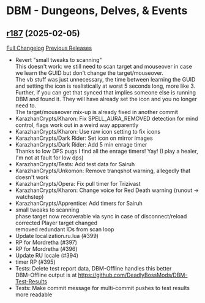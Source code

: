 # DBM - Dungeons, Delves, & Events

## [r187](https://github.com/DeadlyBossMods/DBM-Dungeons/tree/r187) (2025-02-05)
[Full Changelog](https://github.com/DeadlyBossMods/DBM-Dungeons/compare/r186...r187) [Previous Releases](https://github.com/DeadlyBossMods/DBM-Dungeons/releases)

- Revert "small tweaks to scanning"  
    This doesn't work: we still need to scan target and mouseover in case we learn the GUID but don't change the target/mouseover.  
    The vb stuff was just unnecessary, the time between learning the GUID and setting the icon is realistically at worst 5 seconds long, more like 3. Further, if you can get that synced that implies someone else is running DBM and found it. They will have already set the icon and you no longer need to.  
    The target/mouseover mix-up is already fixed in another commit  
- KarazhanCrypts/Kharon: Fix SPELL\_AURA\_REMOVED detection for mind control, flags work out in a weird way apparently  
- KarazhanCrypts/Kharon: Use raw icon setting to fix icons  
- KarazhanCrypts/Dark Rider: Set icon on mirror images  
- KarazhanCrypts/Dark Rider: Add 5 min enrage timer  
    Thanks to low DPS pugs I find all the enrage timers! Yay! (I play a healer, I'm not at fault for low dps)  
- KarazhanCrypts/Tests: Add test data for Sairuh  
- KarazhanCrypts/Unkomon: Remove tranqshot warning, allegedly that doesn't work  
- KarazhanCrypts/Opera: Fix pull timer for Trizivast  
- KarazhanCrypts/Kharon: Change voice for Red Death warning (runout -> watchstep)  
- KarazhanCrypts/Apprentice: Add timers for Sairuh  
- small tweaks to scanning  
    phase target now recoverable via sync in case of disconnect/reload  
    corrected Player target changed  
    removed redundant IDs from scan loop  
- Update localization.ru.lua (#399)  
- RP for Mordretha (#397)  
- RP for Mordretha (#396)  
- Update RU locale (#394)  
- timer RP (#395)  
- Tests: Delete test report data, DBM-Offline handles this better  
    DBM-Offline output is at https://github.com/DeadlyBossMods/DBM-Test-Results  
- Tests: Make commit message for multi-commit pushes to test results more readable  